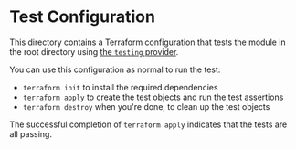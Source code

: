 # Test Configuration

This directory contains a Terraform configuration that tests the module in the root directory using [the `testing` provider](https://registry.terraform.io/providers/apparentlymart/testing).

You can use this configuration as normal to run the test:

* `terraform init` to install the required dependencies
* `terraform apply` to create the test objects and run the test assertions
* `terraform destroy` when you're done, to clean up the test objects

The successful completion of `terraform apply` indicates that the tests are all passing.
